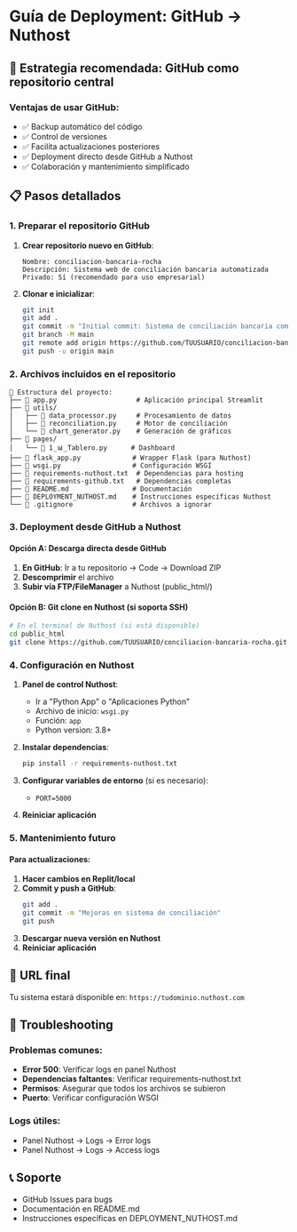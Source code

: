 # Guía de Deployment: GitHub → Nuthost

## 🚀 Estrategia recomendada: GitHub como repositorio central

### Ventajas de usar GitHub:
- ✅ Backup automático del código
- ✅ Control de versiones
- ✅ Facilita actualizaciones posteriores
- ✅ Deployment directo desde GitHub a Nuthost
- ✅ Colaboración y mantenimiento simplificado

## 📋 Pasos detallados

### 1. Preparar el repositorio GitHub

1. **Crear repositorio nuevo en GitHub**:
   ```
   Nombre: conciliacion-bancaria-rocha
   Descripción: Sistema web de conciliación bancaria automatizada
   Privado: Sí (recomendado para uso empresarial)
   ```

2. **Clonar e inicializar**:
   ```bash
   git init
   git add .
   git commit -m "Initial commit: Sistema de conciliación bancaria completo"
   git branch -M main
   git remote add origin https://github.com/TUUSUARIO/conciliacion-bancaria-rocha.git
   git push -u origin main
   ```

### 2. Archivos incluidos en el repositorio

```
📁 Estructura del proyecto:
├── 📄 app.py                    # Aplicación principal Streamlit
├── 📁 utils/
│   ├── 📄 data_processor.py     # Procesamiento de datos
│   ├── 📄 reconciliation.py     # Motor de conciliación
│   └── 📄 chart_generator.py    # Generación de gráficos
├── 📁 pages/
│   └── 📄 1_📊_Tablero.py      # Dashboard
├── 📄 flask_app.py             # Wrapper Flask (para Nuthost)
├── 📄 wsgi.py                  # Configuración WSGI
├── 📄 requirements-nuthost.txt  # Dependencias para hosting
├── 📄 requirements-github.txt   # Dependencias completas
├── 📄 README.md                # Documentación
├── 📄 DEPLOYMENT_NUTHOST.md    # Instrucciones específicas Nuthost
└── 📄 .gitignore               # Archivos a ignorar
```

### 3. Deployment desde GitHub a Nuthost

#### Opción A: Descarga directa desde GitHub
1. **En GitHub**: Ir a tu repositorio → Code → Download ZIP
2. **Descomprimir** el archivo
3. **Subir vía FTP/FileManager** a Nuthost (public_html/)

#### Opción B: Git clone en Nuthost (si soporta SSH)
```bash
# En el terminal de Nuthost (si está disponible)
cd public_html
git clone https://github.com/TUUSUARIO/conciliacion-bancaria-rocha.git .
```

### 4. Configuración en Nuthost

1. **Panel de control Nuthost**:
   - Ir a "Python App" o "Aplicaciones Python"
   - Archivo de inicio: `wsgi.py`
   - Función: `app`
   - Python version: 3.8+

2. **Instalar dependencias**:
   ```bash
   pip install -r requirements-nuthost.txt
   ```

3. **Configurar variables de entorno** (si es necesario):
   - `PORT=5000`

4. **Reiniciar aplicación**

### 5. Mantenimiento futuro

#### Para actualizaciones:
1. **Hacer cambios en Replit/local**
2. **Commit y push a GitHub**:
   ```bash
   git add .
   git commit -m "Mejoras en sistema de conciliación"
   git push
   ```
3. **Descargar nueva versión en Nuthost**
4. **Reiniciar aplicación**

## 🎯 URL final
Tu sistema estará disponible en:
`https://tudominio.nuthost.com`

## 🔧 Troubleshooting

### Problemas comunes:
- **Error 500**: Verificar logs en panel Nuthost
- **Dependencias faltantes**: Verificar requirements-nuthost.txt
- **Permisos**: Asegurar que todos los archivos se subieron
- **Puerto**: Verificar configuración WSGI

### Logs útiles:
- Panel Nuthost → Logs → Error logs
- Panel Nuthost → Logs → Access logs

## 📞 Soporte
- GitHub Issues para bugs
- Documentación en README.md
- Instrucciones específicas en DEPLOYMENT_NUTHOST.md